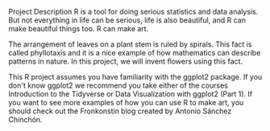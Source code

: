 Project Description
R is a tool for doing serious statistics and data analysis. But not everything in life can be serious, life is also beautiful, 
and R can make beautiful things too. R can make art.

The arrangement of leaves on a plant stem is ruled by spirals. This fact is called phyllotaxis and it is a nice example of 
how mathematics can describe patterns in nature. In this project, we will invent flowers using this fact.

This R project assumes you have familiarity with the ggplot2 package. If you don't know ggplot2 we recommend you take either 
of the courses Introduction to the Tidyverse or Data Visualization with ggplot2 (Part 1). If you want to see more examples of 
how you can use R to make art, you should check out the Fronkonstin blog created by Antonio Sánchez Chinchón.
